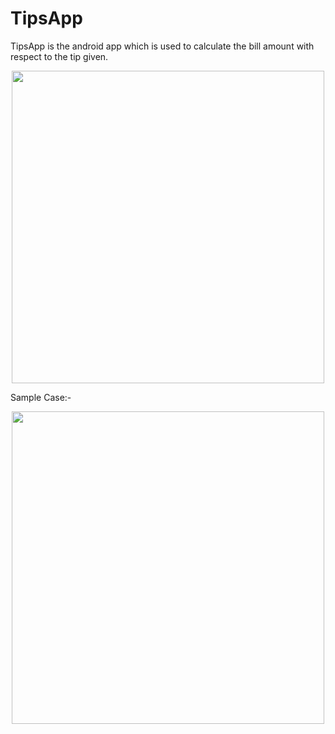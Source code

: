 # TipsApp
TipsApp is the android app which is used to calculate the bill amount with respect to the tip given.
<p align="center">
<img src="https://user-images.githubusercontent.com/110735413/200155522-7fbc62b1-4a3e-4f36-9dc8-cd9b8821df46.png" height="500">
</p>

Sample Case:-
<p align="center">
<img src="https://user-images.githubusercontent.com/110735413/200155626-8b407d1b-952b-42b7-8c74-1d5a92dbf123.png" height="500">
</p>



